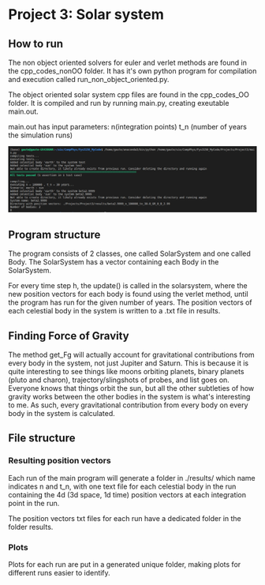# Project 3: Solar system

## How to run

The non object oriented solvers for euler and verlet methods are found in the cpp_codes_nonOO folder. It has it's own python program for compilation and execution called run_non_object_oriented.py.

The object oriented solar system cpp files are found in the cpp_codes_OO folder. It is compiled and run by running main.py, creating exeutable main.out.

main.out has input parameters:
n(integration points)
t_n (number of years the simulation runs)

<img src="/Projects/Project3/screenshots/terminal_run.png">

## Program structure

The program consists of 2 classes, one called SolarSystem and one called Body. The SolarSystem has a vector containing each Body in the SolarSystem. 

For every time step h, the update() is called in the solarsystem, where the new position vectors for each body is found using the verlet method, until the program has run for the given number of years. The position vectors of each celestial body in the system is written to a .txt file in results.

## Finding Force of Gravity
The method get_Fg will actually account for gravitational contributions from every body in the system, not just Jupiter and Saturn. This is because it is quite interesting to see things like moons orbiting planets, binary planets (pluto and charon), trajectory/slingshots of probes, and list goes on. Everyone knows that things orbit the sun, but all the other subtleties of how gravity works between the other bodies in the system is what's interesting to me. As such, every gravitational contribution from every body on every body in the system is calculated.

## File structure
### Resulting position vectors
Each run of the main program will generate a folder in ./results/ which name indicates n and t_n, with one text file for each celestial body in the run containing the 4d (3d space, 1d time) position vectors at each integration point in the run. 

The position vectors txt files for each run have a dedicated folder in the folder results.

### Plots
Plots for each run are put in a generated unique folder, making plots for different runs easier to identify. 


